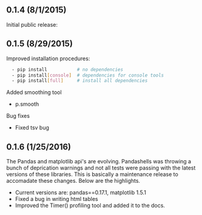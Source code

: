 ## 0.1.4 (8/1/2015)

Initial public release:


## 0.1.5 (8/29/2015)

Improved installation procedures:
```bash
  - pip install           # no dependencies
  - pip install[console]  # dependencies for console tools
  - pip install[full]     # install all dependencies
```
Added smoothing tool
  - p.smooth 

Bug fixes
  - Fixed tsv bug


## 0.1.6 (1/25/2016)

The Pandas and matplotlib api's are evolving.  Pandashells
was throwing a bunch of deprication warnings and not all tests
were passing with the latest versions of these libraries.  This
is basically a maintenance release to accomadate these changes.
Below are the highlights.

* Current versions are: pandas==0.17.1, matplotlib 1.5.1
* Fixed a bug in writing html tables
* Improved the Timer() profiling tool and added it to the docs.
